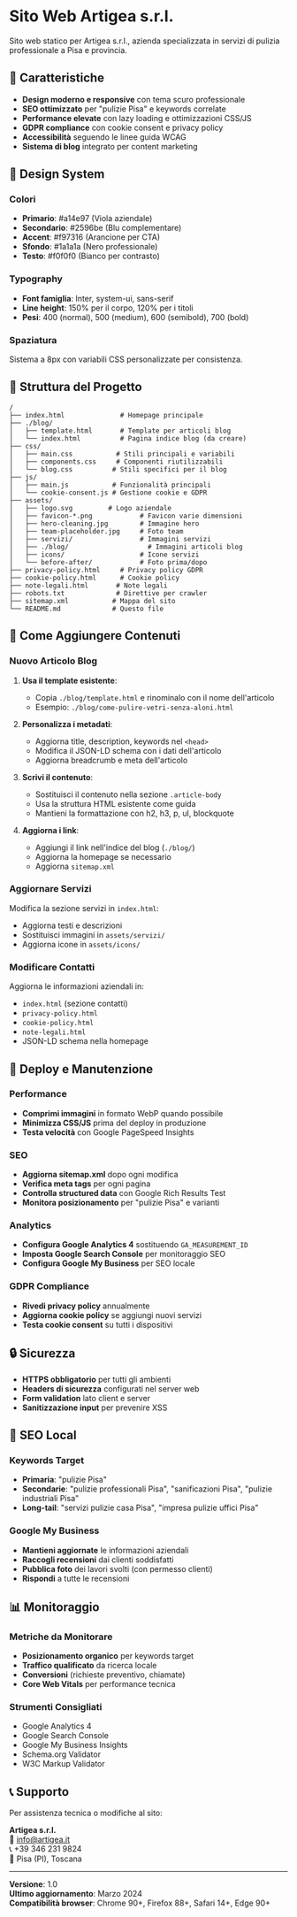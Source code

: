 # Sito Web Artigea s.r.l.

Sito web statico per Artigea s.r.l., azienda specializzata in servizi di pulizia professionale a Pisa e provincia.

## 🚀 Caratteristiche

- **Design moderno e responsive** con tema scuro professionale
- **SEO ottimizzato** per "pulizie Pisa" e keywords correlate
- **Performance elevate** con lazy loading e ottimizzazioni CSS/JS
- **GDPR compliance** con cookie consent e privacy policy
- **Accessibilità** seguendo le linee guida WCAG
- **Sistema di blog** integrato per content marketing

## 🎨 Design System

### Colori
- **Primario**: #a14e97 (Viola aziendale)
- **Secondario**: #2596be (Blu complementare)
- **Accent**: #f97316 (Arancione per CTA)
- **Sfondo**: #1a1a1a (Nero professionale)
- **Testo**: #f0f0f0 (Bianco per contrasto)

### Typography
- **Font famiglia**: Inter, system-ui, sans-serif
- **Line height**: 150% per il corpo, 120% per i titoli
- **Pesi**: 400 (normal), 500 (medium), 600 (semibold), 700 (bold)

### Spaziatura
Sistema a 8px con variabili CSS personalizzate per consistenza.

## 📁 Struttura del Progetto

```
/
├── index.html              # Homepage principale
├── ./blog/
│   ├── template.html       # Template per articoli blog
│   └── index.html          # Pagina indice blog (da creare)
├── css/
│   ├── main.css           # Stili principali e variabili
│   ├── components.css     # Componenti riutilizzabili
│   └── blog.css          # Stili specifici per il blog
├── js/
│   ├── main.js           # Funzionalità principali
│   └── cookie-consent.js # Gestione cookie e GDPR
├── assets/
│   ├── logo.svg         # Logo aziendale
│   ├── favicon-*.png            # Favicon varie dimensioni
│   ├── hero-cleaning.jpg        # Immagine hero
│   ├── team-placeholder.jpg     # Foto team
│   ├── servizi/                 # Immagini servizi
│   ├── ./blog/                    # Immagini articoli blog
│   ├── icons/                   # Icone servizi
│   └── before-after/            # Foto prima/dopo
├── privacy-policy.html     # Privacy policy GDPR
├── cookie-policy.html      # Cookie policy
├── note-legali.html       # Note legali
├── robots.txt             # Direttive per crawler
├── sitemap.xml           # Mappa del sito
└── README.md             # Questo file
```

## 🔧 Come Aggiungere Contenuti

### Nuovo Articolo Blog

1. **Usa il template esistente**:
   - Copia `./blog/template.html` e rinominalo con il nome dell'articolo
   - Esempio: `./blog/come-pulire-vetri-senza-aloni.html`

2. **Personalizza i metadati**:
   - Aggiorna title, description, keywords nel `<head>`
   - Modifica il JSON-LD schema con i dati dell'articolo
   - Aggiorna breadcrumb e meta dell'articolo

3. **Scrivi il contenuto**:
   - Sostituisci il contenuto nella sezione `.article-body`
   - Usa la struttura HTML esistente come guida
   - Mantieni la formattazione con h2, h3, p, ul, blockquote

4. **Aggiorna i link**:
   - Aggiungi il link nell'indice del blog (`./blog/`)
   - Aggiorna la homepage se necessario
   - Aggiorna `sitemap.xml`


### Aggiornare Servizi

Modifica la sezione servizi in `index.html`:
- Aggiorna testi e descrizioni
- Sostituisci immagini in `assets/servizi/`
- Aggiorna icone in `assets/icons/`

### Modificare Contatti

Aggiorna le informazioni aziendali in:
- `index.html` (sezione contatti)
- `privacy-policy.html`
- `cookie-policy.html`
- `note-legali.html`
- JSON-LD schema nella homepage

## 🚀 Deploy e Manutenzione

### Performance
- **Comprimi immagini** in formato WebP quando possibile
- **Minimizza CSS/JS** prima del deploy in produzione
- **Testa velocità** con Google PageSpeed Insights

### SEO
- **Aggiorna sitemap.xml** dopo ogni modifica
- **Verifica meta tags** per ogni pagina
- **Controlla structured data** con Google Rich Results Test
- **Monitora posizionamento** per "pulizie Pisa" e varianti

### Analytics
- **Configura Google Analytics 4** sostituendo `GA_MEASUREMENT_ID`
- **Imposta Google Search Console** per monitoraggio SEO
- **Configura Google My Business** per SEO locale

### GDPR Compliance
- **Rivedi privacy policy** annualmente
- **Aggiorna cookie policy** se aggiungi nuovi servizi
- **Testa cookie consent** su tutti i dispositivi

## 🔒 Sicurezza

- **HTTPS obbligatorio** per tutti gli ambienti
- **Headers di sicurezza** configurati nel server web
- **Form validation** lato client e server
- **Sanitizzazione input** per prevenire XSS

## 🎯 SEO Local

### Keywords Target
- **Primaria**: "pulizie Pisa"
- **Secondarie**: "pulizie professionali Pisa", "sanificazioni Pisa", "pulizie industriali Pisa"
- **Long-tail**: "servizi pulizie casa Pisa", "impresa pulizie uffici Pisa"

### Google My Business
- **Mantieni aggiornate** le informazioni aziendali
- **Raccogli recensioni** dai clienti soddisfatti
- **Pubblica foto** dei lavori svolti (con permesso clienti)
- **Rispondi** a tutte le recensioni

## 📊 Monitoraggio

### Metriche da Monitorare
- **Posizionamento organico** per keywords target
- **Traffico qualificato** da ricerca locale
- **Conversioni** (richieste preventivo, chiamate)
- **Core Web Vitals** per performance tecnica

### Strumenti Consigliati
- Google Analytics 4
- Google Search Console
- Google My Business Insights
- Schema.org Validator
- W3C Markup Validator

## 📞 Supporto

Per assistenza tecnica o modifiche al sito:

**Artigea s.r.l.**  
📧 info@artigea.it  
📞 +39 346 231 9824  
📍 Pisa (PI), Toscana

---

**Versione**: 1.0  
**Ultimo aggiornamento**: Marzo 2024  
**Compatibilità browser**: Chrome 90+, Firefox 88+, Safari 14+, Edge 90+